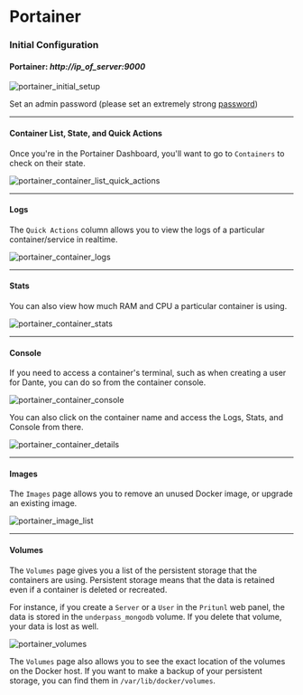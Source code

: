 # Portainer

### Initial Configuration

#### Portainer: _http://ip_of_server:9000_

![portainer_initial_setup](https://user-images.githubusercontent.com/9207205/93722499-d47a3b00-fbc9-11ea-8754-ddc698e6dd48.png)

Set an admin password (please set an extremely strong [password](https://www.lastpass.com/password-generator))

***

#### Container List, State, and Quick Actions

Once you're in the Portainer Dashboard, you'll want to go to `Containers` to check on their state.

![portainer_container_list_quick_actions](https://user-images.githubusercontent.com/9207205/94192321-5c6d8700-fee1-11ea-99c0-0a458c02997f.png)

***

#### Logs

The `Quick Actions` column allows you to view the logs of a particular container/service in realtime.

![portainer_container_logs](https://user-images.githubusercontent.com/9207205/94192701-e4539100-fee1-11ea-8d4f-dfe67e5fd19e.png)

***

#### Stats

You can also view how much RAM and CPU a particular container is using.

![portainer_container_stats](https://user-images.githubusercontent.com/9207205/94192912-2d0b4a00-fee2-11ea-81ba-66aa23627e86.png)

***

#### Console

If you need to access a container's terminal, such as when creating a user for Dante, you can do so from the container console.

![portainer_container_console](https://user-images.githubusercontent.com/9207205/94193478-fd107680-fee2-11ea-9bc2-08f4e6f50fe6.png)

You can also click on the container name and access the Logs, Stats, and Console from there.

![portainer_container_details](https://user-images.githubusercontent.com/9207205/94193706-3fd24e80-fee3-11ea-81f6-cd3bcb58ba57.png)

***

#### Images
The `Images` page allows you to remove an unused Docker image, or upgrade an existing image.

![portainer_image_list](https://user-images.githubusercontent.com/9207205/94193941-93449c80-fee3-11ea-9cea-0a4fc06e8c46.png)

***

#### Volumes
The `Volumes` page gives you a list of the persistent storage that the containers are using. Persistent storage means that the data is retained even if a container is deleted or recreated.

For instance, if you create a `Server` or a `User` in the `Pritunl` web panel, the data is stored in the `underpass_mongodb` volume. If you delete that volume, your data is lost as well.

![portainer_volumes](https://user-images.githubusercontent.com/9207205/94195431-93459c00-fee5-11ea-9041-bd32333333b3.png)

The `Volumes` page also allows you to see the exact location of the volumes on the Docker host. If you want to make a backup of your persistent storage, you can find them in `/var/lib/docker/volumes`.